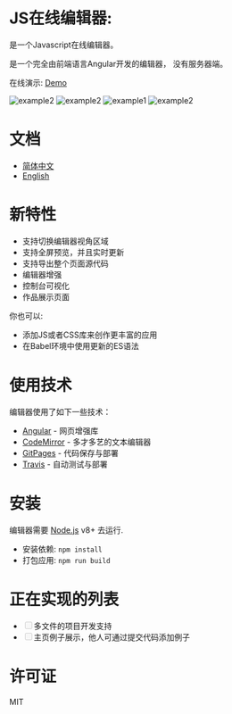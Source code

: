 # JS在线编辑器:


是一个Javascript在线编辑器。

是一个完全由前端语言Angular开发的编辑器， 没有服务器端。

在线演示: [Demo](https://renhongl.github.io/code-online#/)

<img src="https://renhongl.github.io/code-online/assets/images/v5.png" alt="example2"/>

<img src="https://renhongl.github.io/code-online/assets/images/v4.png" alt="example2"/>

<img src="https://renhongl.github.io/code-online/assets/images/v1.png" alt="example1"/>

<img src="https://renhongl.github.io/code-online/assets/images/v2.png" alt="example2"/>

# 文档

- [简体中文](https://github.com/renhongl/code-online)
- [English](https://github.com/renhongl/code-online/blob/master/docs/english.md)

# 新特性

- 支持切换编辑器视角区域
- 支持全屏预览，并且实时更新
- 支持导出整个页面源代码
- 编辑器增强
- 控制台可视化
- 作品展示页面

你也可以:

- 添加JS或者CSS库来创作更丰富的应用
- 在Babel环境中使用更新的ES语法

# 使用技术

编辑器使用了如下一些技术：

- [Angular]() - 网页增强库
- [CodeMirror]() - 多才多艺的文本编辑器
- [GitPages]() - 代码保存与部署
- [Travis]() - 自动测试与部署

# 安装

编辑器需要 [Node.js]() v8+ 去运行.

- 安装依赖: `npm install`
- 打包应用: `npm run build`

# 正在实现的列表

- <input type="checkbox" disabled/>多文件的项目开发支持
- <input type="checkbox" disabled/>主页例子展示，他人可通过提交代码添加例子

# 许可证

MIT

